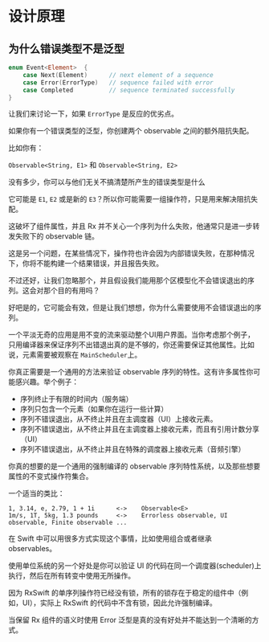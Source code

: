 设计原理
================

## 为什么错误类型不是泛型

```Swift
enum Event<Element>  {
    case Next(Element)      // next element of a sequence
    case Error(ErrorType)   // sequence failed with error
    case Completed          // sequence terminated successfully
}
```

让我们来讨论一下，如果 `ErrorType` 是反应的优劣点。

如果你有一个错误类型的泛型，你创建两个 observable 之间的额外阻抗失配。

比如你有：

`Observable<String, E1>` 和 `Observable<String, E2>`

没有多少，你可以与他们无关不搞清楚所产生的错误类型是什么

它可能是 `E1`, `E2` 或是新的 `E3`？所以你可能需要一组操作符，只是用来解决阻抗失配。

这破坏了组件属性，并且 Rx 并不关心一个序列为什么失败，他通常只是进一步转发失败下的 observable 链。

这是另一个问题，在某些情况下，操作符也许会因为内部错误失败，在那种情况下，你将不能构建一个结果错误，并且报告失败。

不过还好，让我们忽略那个，并且假设我们能用那个区模型化不会错误退出的序列。这会对那个目的有用吗？


好吧是的，它可能会有效，但是让我们想想，你为什么需要使用不会错误退出的序列。

一个平淡无奇的应用是用不变的流来驱动整个UI用户界面。当你考虑那个例子，只用编译器来保证序列不出错退出真的是不够的，你还需要保证其他属性。比如说，元素需要被观察在 `MainScheduler`上。

你真正需要是一个通用的方法来验证 observable 序列的特性。这有许多属性你可能感兴趣。举个例子：

* 序列终止于有限的时间内（服务端）
* 序列只包含一个元素（如果你在运行一些计算）
* 序列不错误退出，从不终止并且在主调度器（UI）上接收元素。
* 序列不错误退出，从不终止并且在主调度器上接收元素，而且有引用计数分享（UI）
* 序列不错误退出，从不终止并且在特殊的调度器上接收元素（音频引擎）

你真的想要的是一个通用的强制编译的 observable 序列特性系统，以及那些想要属性的不变式操作符集合。

一个适当的类比：

```
1, 3.14, e, 2.79, 1 + 1i      <->    Observable<E>
1m/s, 1T, 5kg, 1.3 pounds     <->    Errorless observable, UI observable, Finite observable ...
```

在 Swift 中可以用很多方式实现这个事情，比如使用组合或者继承 observables。

使用单位系统的另一个好处是你可以验证 UI 的代码在同一个调度器(scheduler)上执行，然后在所有转变中使用无所操作。

因为 RxSwift 的单序列操作符已经没有锁，所有的锁存在于稳定的组件中（例如，UI），实际上 RxSwift 的代码中不含有锁，因此允许强制编译。

当保留 Rx 组件的语义时使用 Error 泛型是真的没有好处并不能达到一个清晰的方式。
